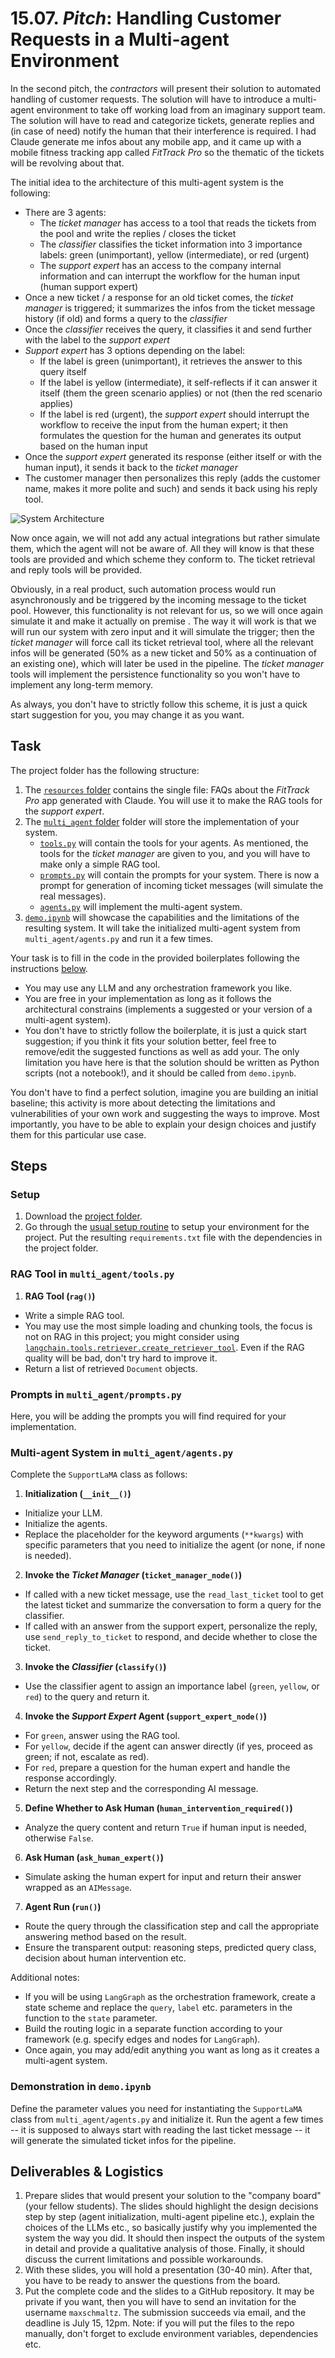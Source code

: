 # 15.07. _Pitch_: Handling Customer Requests in a Multi-agent Environment

In the second pitch, the _contractors_ will present their solution to automated handling of customer requests. The solution will have to introduce a multi-agent environment to take off working load from an imaginary support team. The solution will have to read and categorize tickets, generate replies and (in case of need) notify the human that their interference is required. I had Claude generate me infos about any mobile app, and it came up with a mobile fitness tracking app called _FitTrack Pro_ so the thematic of the tickets will be revolving about that.

The initial idea to the architecture of this multi-agent system is the following:
* There are 3 agents:
    * The _ticket manager_ has access to a tool that reads the tickets from the pool and write the replies / closes the ticket
    * The _classifier_ classifies the ticket information into 3 importance labels: green (unimportant), yellow (intermediate), or red (urgent)
    * The _support expert_ has an access to the company internal information and can interrupt the workflow for the human input (human support expert)
* Once a new ticket / a response for an old ticket comes, the _ticket manager_ is triggered; it summarizes the infos from the ticket message history (if old) and forms a query to the _classifier_
* Once the _classifier_ receives the query, it classifies it and send further with the label to the _support expert_
* _Support expert_ has 3 options depending on the label:
    * If the label is green (unimportant), it retrieves the answer to this query itself
    * If the label is yellow (intermediate), it self-reflects if it can answer it itself (them the green scenario applies) or not (then the red scenario applies)
    * If the label is red (urgent), the _support expert_ should interrupt the workflow to receive the input from the human expert; it then formulates the question for the human and generates its output based on the human input
* Once the _support expert_ generated its response (either itself or with the human input), it sends it back to the _ticket manager_
* The customer manager then personalizes this reply (adds the customer name, makes it more polite and such) and sends it back using his reply tool.

![System Architecture](./architecture.jpg)

Now once again, we will not add any actual integrations but rather simulate them, which the agent will not be aware of. All they will know is that these tools are provided and which scheme they conform to. The ticket retrieval and reply tools will be provided.

Obviously, in a real product, such automation process would run asynchronously and be triggered by the incoming message to the ticket pool. However, this functionality is not relevant for us, so we will once again simulate it and make it actually on premise . The way it will work is that we will run our system with zero input and it will simulate the trigger; then the _ticket manager_ will force call its ticket retrieval tool, where all the relevant infos will be generated (50% as a new ticket and 50% as a continuation of an existing one), which will later be used in the pipeline. The _ticket manager_ tools will implement the persistence functionality so you won't have to implement any long-term memory.

As always, you don't have to strictly follow this scheme, it is just a quick start suggestion for you, you may change it as you want.


## Task

The project folder has the following structure:
1. The [`resources` folder](https://github.com/maxschmaltz/Course-LLM-based-Assistants/tree/main/llm-based-assistants/pitches/1507/resources) contains the single file: FAQs about the _FitTrack Pro_ app generated with Claude. You will use it to make the RAG tools for the _support expert_.
2. The [`multi_agent` folder](https://github.com/maxschmaltz/Course-LLM-based-Assistants/tree/main/llm-based-assistants/pitches/1507/multi_agent) folder will store the implementation of your system.
    * [`tools.py`](https://github.com/maxschmaltz/Course-LLM-based-Assistants/tree/main/llm-based-assistants/pitches/1507/multi_agent/tools.py) will contain the tools for your agents. As mentioned, the tools for the _ticket manager_ are given to you, and you will have to make only a simple RAG tool.
    * [`prompts.py`](https://github.com/maxschmaltz/Course-LLM-based-Assistants/tree/main/llm-based-assistants/pitches/1507/multi_agent/prompts.py) will contain the prompts for your system. There is now a prompt for generation of incoming ticket messages (will simulate the real messages).
    * [`agents.py`](https://github.com/maxschmaltz/Course-LLM-based-Assistants/tree/main/llm-based-assistants/pitches/1507/multi_agent/agents.py) will implement the multi-agent system.
3. [`demo.ipynb`](https://github.com/maxschmaltz/Course-LLM-based-Assistants/tree/main/llm-based-assistants/pitches/1507/demo.ipynb) will showcase the capabilities and the limitations of the resulting system. It will take the initialized multi-agent system from `multi_agent/agents.py` and run it a few times.

Your task is to fill in the code in the provided boilerplates following the instructions [below](#steps).
* You may use any LLM and any orchestration framework you like.
* You are free in your implementation as long as it follows the architectural constrains (implements a suggested or your version of a multi-agent system). 
* You don't have to strictly follow the boilerplate, it is just a quick start suggestion; if you think it fits your solution better, feel free to remove/edit the suggested functions as well as add your. The only limitation you have here is that the solution should be written as Python scripts (not a notebook!), and it should be called from `demo.ipynb`.

You don't have to find a perfect solution, imagine you are building an initial baseline; this activity is more about detecting the limitations and vulnerabilities of your own work and suggesting the ways to improve. Most importantly, you have to be able to explain your design choices and justify them for this particular use case. 


## Steps

### Setup

1. Download the [project folder](https://github.com/maxschmaltz/Course-LLM-based-Assistants/tree/main/llm-based-assistants/pitches/1507).
2. Go through the [usual setup routine](https://maxschmaltz.github.io/Course-LLM-based-Assistants/infos/llm_inference_guide/README.html) to setup your environment for the project. Put the resulting `requirements.txt` file with the dependencies in the project folder.

### RAG Tool in `multi_agent/tools.py`

1. **RAG Tool (`rag()`)**
* Write a simple RAG tool.
* You may use the most simple loading and chunking tools, the focus is not on RAG in this project; you might consider using [`langchain.tools.retriever.create_retriever_tool`](https://python.langchain.com/api_reference/core/tools/langchain_core.tools.retriever.create_retriever_tool.html). Even if the RAG quality will be bad, don't try hard to improve it.
* Return a list of retrieved `Document` objects.

### Prompts in `multi_agent/prompts.py`

Here, you will be adding the prompts you will find required for your implementation.

### Multi-agent System in `multi_agent/agents.py`

Complete the `SupportLaMA` class as follows:

1. **Initialization (`__init__()`)**
* Initialize your LLM.
* Initialize the agents.
* Replace the placeholder for the keyword arguments (`**kwargs`) with specific parameters that you need to initialize the agent (or none, if none is needed).

2. **Invoke the _Ticket Manager_ (`ticket_manager_node()`)**  
* If called with a new ticket message, use the `read_last_ticket` tool to get the latest ticket and summarize the conversation to form a query for the classifier.  
* If called with an answer from the support expert, personalize the reply, use `send_reply_to_ticket` to respond, and decide whether to close the ticket.

3. **Invoke the _Classifier_ (`classify()`)**  
* Use the classifier agent to assign an importance label (`green`, `yellow`, or `red`) to the query and return it.

4. **Invoke the _Support Expert_ Agent (`support_expert_node()`)**  
* For `green`, answer using the RAG tool.  
* For `yellow`, decide if the agent can answer directly (if yes, proceed as green; if not, escalate as red).  
* For `red`, prepare a question for the human expert and handle the response accordingly.  
* Return the next step and the corresponding AI message.

5. **Define Whether to Ask Human (`human_intervention_required()`)**  
* Analyze the query content and return `True` if human input is needed, otherwise `False`.

6. **Ask Human (`ask_human_expert()`)**  
* Simulate asking the human expert for input and return their answer wrapped as an `AIMessage`.

7. **Agent Run (`run()`)**
* Route the query through the classification step and call the appropriate answering method based on the result.
* Ensure the transparent output: reasoning steps, predicted query class, decision about human intervention etc.

Additional notes:
* If you will be using `LangGraph` as the orchestration framework, create a state scheme and replace the `query`, `label` etc. parameters in the function to the `state` parameter.
* Build the routing logic in a separate function according to your framework (e.g. specify edges and nodes for `LangGraph`).
* Once again, you may add/edit anything you want as long as it creates a multi-agent system.

### Demonstration in `demo.ipynb`

Define the parameter values you need for instantiating the `SupportLaMA` class from `multi_agent/agents.py` and initialize it. Run the agent a few times -- it is supposed to always start with reading the last ticket message -- it will generate the simulated ticket infos for the pipeline.


## Deliverables & Logistics

1. Prepare slides that would present your solution to the "company board" (your fellow students). The slides should highlight the design decisions step by step (agent initialization, multi-agent pipeline etc.), explain the choices of the LLMs etc., so basically justify why you implemented the system the way you did. It should then inspect the outputs of the system in detail and provide a qualitative analysis of those. Finally, it should discuss the current limitations and possible workarounds.
2. With these slides, you will hold a presentation (30-40 min). After that, you have to be ready to answer the questions from the board.
3. Put the complete code and the slides to a GitHub repository. It may be private if you want, then you will have to send an invitation for the username `maxschmaltz`. The submission succeeds via email, and the deadline is July 15, 12pm. Note: if you will put the files to the repo manually, don't forget to exclude environment variables, dependencies etc.